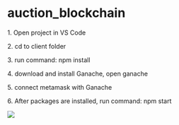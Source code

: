 # auction_blockchain
<p>1. Open project in VS Code</p>
<p>2. cd to client folder</p>
<p>3. run command: npm install</p>
<p>4. download and install Ganache, open ganache</p>
<p>5. connect metamask with Ganache</p>
<p>6. After packages are installed, run command: npm start</p>
<img src="https://serving.photos.photobox.com/928896809175e93a6c3295b550a1e2983023fabd4db1634713603f6205e8c59a2c94600b.jpg"></img>
